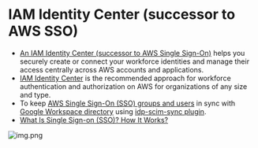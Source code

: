 # IAM Identity Center (successor to AWS SSO)
- [An IAM Identity Center (successor to AWS Single Sign-On)](https://aws.amazon.com/iam/identity-center/) helps you securely create or connect your workforce identities and manage their access centrally across AWS accounts and applications.
- [IAM Identity Center]() is the recommended approach for workforce authentication and authorization on AWS for organizations of any size and type.
- To keep [AWS Single Sign-On (SSO) groups and users]() in sync with [Google Workspace directory]() using [idp-scim-sync plugin](https://serverlessrepo.aws.amazon.com/applications/us-east-1/889836709304/idp-scim-sync).
- [What Is Single Sign-on (SSO)? How It Works?](https://www.youtube.com/watch?v=O1cRJWYF-g4)

![img.png](https://d1.awsstatic.com/product-marketing/IAM/product-page-diagram_AWS-IAM-Identity-Center_SSO-Rework.45817a4d5cdf0acf33a75257713d3266879196b1.png)
